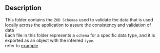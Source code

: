 ## Description
This folder contains the `ZOD Schemas` used to validate the data that is used locally across the application to assure the consistency and validation of data<br>
Each file in this folder represents a `schema` for a specific data type, and it is exported as an object with the inferred `type`.<br>
refer to [example](user-schema.ts)